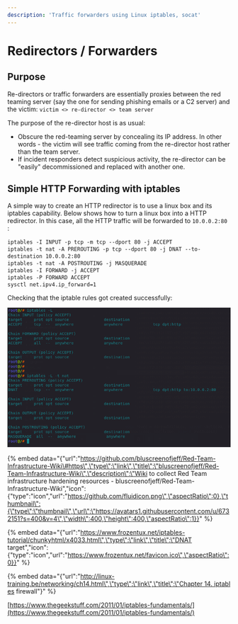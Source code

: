 ```yaml
---
description: 'Traffic forwarders using Linux iptables, socat'
---
```


# Redirectors / Forwarders

## Purpose

Re-directors or traffic forwarders are essentially proxies between the red teaming server \(say the one for sending phishing emails or a C2 server\) and the victim: `victim <> re-director <> team server`

The purpose of the re-director host is as usual:

* Obscure the red-teaming server by concealing its IP address. In other words - the victim will see traffic coming from the re-director host rather than the team server.
* If incident responders detect suspicious activity, the re-director can be "easily" decommissioned and replaced with another one.

## Simple HTTP Forwarding with iptables

A simple way to create an HTTP redirector is to use a linux box and its iptables capability. Below shows how to turn a linux box into a HTTP redirector. In this case, all the HTTP traffic will be forwarded to `10.0.0.2:80` :

```text
iptables -I INPUT -p tcp -m tcp --dport 80 -j ACCEPT
iptables -t nat -A PREROUTING -p tcp --dport 80 -j DNAT --to-destination 10.0.0.2:80
iptables -t nat -A POSTROUTING -j MASQUERADE
iptables -I FORWARD -j ACCEPT
iptables -P FORWARD ACCEPT
sysctl net.ipv4.ip_forward=1
```

Checking that the iptable rules got created successfully:

![](../../.gitbook/assets/redirectors-iptables.png)

{% embed data="{\"url\":\"https://github.com/bluscreenofjeff/Red-Team-Infrastructure-Wiki\#https\",\"type\":\"link\",\"title\":\"bluscreenofjeff/Red-Team-Infrastructure-Wiki\",\"description\":\"Wiki to collect Red Team infrastructure hardening resources - bluscreenofjeff/Red-Team-Infrastructure-Wiki\",\"icon\":{\"type\":\"icon\",\"url\":\"https://github.com/fluidicon.png\",\"aspectRatio\":0},\"thumbnail\":{\"type\":\"thumbnail\",\"url\":\"https://avatars1.githubusercontent.com/u/6732151?s=400&v=4\",\"width\":400,\"height\":400,\"aspectRatio\":1}}" %}

{% embed data="{\"url\":\"https://www.frozentux.net/iptables-tutorial/chunkyhtml/x4033.html\",\"type\":\"link\",\"title\":\"DNAT target\",\"icon\":{\"type\":\"icon\",\"url\":\"https://www.frozentux.net/favicon.ico\",\"aspectRatio\":0}}" %}

{% embed data="{\"url\":\"http://linux-training.be/networking/ch14.html\",\"type\":\"link\",\"title\":\"Chapter 14. iptables firewall\"}" %}

[https://www.thegeekstuff.com/2011/01/iptables-fundamentals/](https://www.thegeekstuff.com/2011/01/iptables-fundamentals/)

